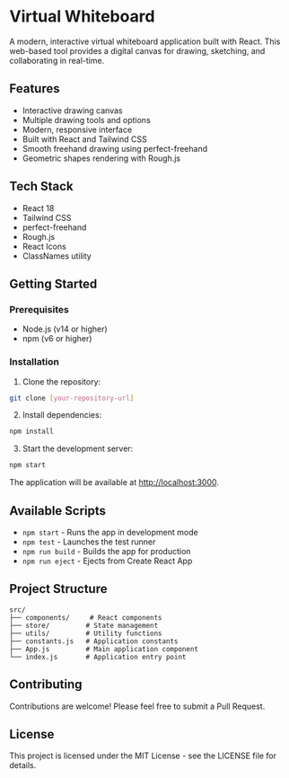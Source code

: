 # Virtual Whiteboard

A modern, interactive virtual whiteboard application built with React. This web-based tool provides a digital canvas for drawing, sketching, and collaborating in real-time.

## Features

- Interactive drawing canvas
- Multiple drawing tools and options
- Modern, responsive interface
- Built with React and Tailwind CSS
- Smooth freehand drawing using perfect-freehand
- Geometric shapes rendering with Rough.js

## Tech Stack

- React 18
- Tailwind CSS
- perfect-freehand
- Rough.js
- React Icons
- ClassNames utility

## Getting Started

### Prerequisites

- Node.js (v14 or higher)
- npm (v6 or higher)

### Installation

1. Clone the repository:
```bash
git clone [your-repository-url]
```

2. Install dependencies:
```bash
npm install
```

3. Start the development server:
```bash
npm start
```

The application will be available at [http://localhost:3000](http://localhost:3000).

## Available Scripts

- `npm start` - Runs the app in development mode
- `npm test` - Launches the test runner
- `npm run build` - Builds the app for production
- `npm run eject` - Ejects from Create React App

## Project Structure

```
src/
├── components/     # React components
├── store/         # State management
├── utils/         # Utility functions
├── constants.js   # Application constants
├── App.js         # Main application component
└── index.js       # Application entry point
```

## Contributing

Contributions are welcome! Please feel free to submit a Pull Request.

## License

This project is licensed under the MIT License - see the LICENSE file for details.
